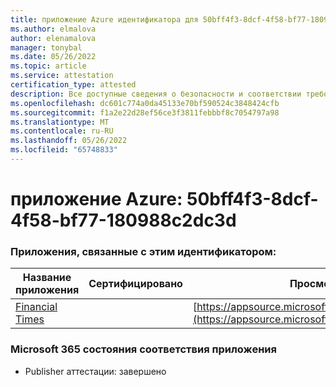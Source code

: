 ```yaml
---
title: приложение Azure идентификатора для 50bff4f3-8dcf-4f58-bf77-180988c2dc3d
ms.author: elmalova
author: elenamalova
manager: tonybal
ms.date: 05/26/2022
ms.topic: article
ms.service: attestation
certification_type: attested
description: Все доступные сведения о безопасности и соответствии требованиям для 50bff4f3-8dcf-4f58-bf77-180988c2dc3d.
ms.openlocfilehash: dc601c774a0da45133e70bf590524c3848424cfb
ms.sourcegitcommit: f1a2e22d28ef56ce3f3811febbbf8c7054797a98
ms.translationtype: MT
ms.contentlocale: ru-RU
ms.lasthandoff: 05/26/2022
ms.locfileid: "65748833"
---
```

# <a name="azure-app-id-50bff4f3-8dcf-4f58-bf77-180988c2dc3d"></a>приложение Azure: 50bff4f3-8dcf-4f58-bf77-180988c2dc3d


### <a name="apps-associated-with-this-id"></a>Приложения, связанные с этим идентификатором:
| **Название приложения** | **Сертифицировано** | **Просмотр в AppSource** |
|--------------|---------------|-----------------------|
| [Financial Times](../forward/WA200004054.md) |  | [https://appsource.microsoft.com/product/office/WA200004054](https://appsource.microsoft.com/product/office/WA200004054) |

### <a name="microsoft-365-app-compliance-status"></a>Microsoft 365 состояния соответствия приложения
- Publisher аттестации: завершено
